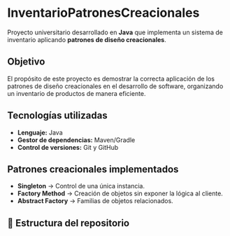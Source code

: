 # InventarioPatronesCreacionales

Proyecto universitario desarrollado en **Java** que implementa un sistema de inventario aplicando **patrones de diseño creacionales**.

## Objetivo
El propósito de este proyecto es demostrar la correcta aplicación de los patrones de diseño creacionales en el desarrollo de software, organizando un inventario de productos de manera eficiente.

## Tecnologías utilizadas
- **Lenguaje:** Java
- **Gestor de dependencias:** Maven/Gradle
- **Control de versiones:** Git y GitHub

## Patrones creacionales implementados
- **Singleton** → Control de una única instancia.
- **Factory Method** → Creación de objetos sin exponer la lógica al cliente.
- **Abstract Factory** → Familias de objetos relacionados.

## 📂 Estructura del repositorio
